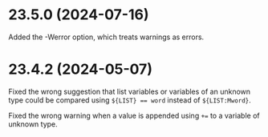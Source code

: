 # 23.5.0 (2024-07-16)

Added the -Werror option, which treats warnings as errors.

# 23.4.2 (2024-05-07)

Fixed the wrong suggestion that list variables or variables of an unknown type
could be compared using `${LIST} == word` instead of `${LIST:Mword}`.

Fixed the wrong warning when a value is appended using `+=` to a variable of
unknown type.
